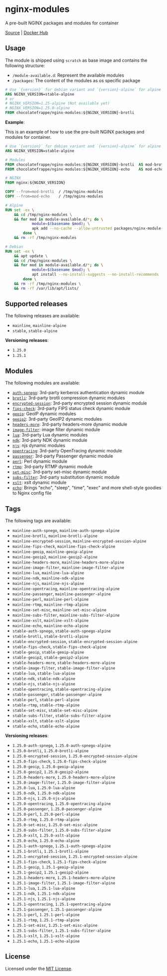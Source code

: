# nginx-modules
A pre-built NGINX packages and modules for container

[Source](https://github.com/chocolatefrappe/nginx-modules) | [Docker Hub](https://hub.docker.com/r/chocolatefrappe/nginx-modules)

## Usage

The module is shipped using `scratch` as base image and contains the following structure:

- `/module-available.d`: Represent the available modules
- `/packages`: The content of the modules as os specific package

```Dockerfile
# Use `{version}` for debian variant and `{version}-alpine` for alpine variant
ARG NGINX_VERSION=stable-alpine 
# or
# NGINX_VERSION=1.25-alpine (Not available yet)
# NGINX_VERSION=1.25.0-alpine
FROM chocolatefrappe/nginx-modules:${NGINX_VERSION}-brotli
```

**Example**:

This is an example of how to use the pre-built NGINX packages and modules for container.

```Dockerfile
# Use `{version}` for debian variant and `{version}-alpine` for alpine variant
ARG NGINX_VERSION=stable-alpine

# Modules
FROM chocolatefrappe/nginx-modules:${NGINX_VERSION}-brotli  AS mod-brotli
FROM chocolatefrappe/nginx-modules:${NGINX_VERSION}-echo    AS mod-echo

# NGINX
FROM nginx:${NGINX_VERSION}

COPY --from=mod-brotli  / /tmp/nginx-modules
COPY --from=mod-echo    / /tmp/nginx-modules

# Alpine
RUN set -ex \
    && cd /tmp/nginx-modules \
    && for mod in module-available.d/*; do \
            module=$(basename $mod); \
            apk add --no-cache --allow-untrusted packages/nginx-module-${module}-${NGINX_VERSION}*.apk; \
        done \
    && rm -rf /tmp/nginx-modules

# Debian
RUN set -ex \
    && apt update \
    && cd /tmp/nginx-modules \
    && for mod in module-available.d/*; do \
            module=$(basename $mod); \
            apt install --no-install-suggests --no-install-recommends -y /tmp/nginx-modules/packages/nginx-module-${module}_${NGINX_VERSION}*.deb; \
        done \
    && rm -rf /tmp/nginx-modules \
    && rm -rf /var/lib/apt/lists/
```

## Supported releases

The following releases are available:

- `mainline`, `mainline-alpine`
- `stable`, `stable-alpine`

**Versioning releases**:

- `1.25.0`
- `1.25.1`

## Modules

The following modules are available:

- [`auth-spnego`](https://github.com/stnoonan/spnego-http-auth-nginx-module): 3rd-party kerberos authentication dynamic module
- [`brotli`](https://github.com/google/ngx_brotli): 3rd-party brotli compression dynamic modules
- [`encrypted-session`](https://github.com/openresty/encrypted-session-nginx-module): 3rd-party encrypted session dynamic module
- [`fips-check`](https://github.com/ogarrett/nginx-fips-check-module): 3rd-party FIPS status check dynamic module
- [`geoip`](https://nginx.org/en/docs/stream/ngx_stream_geoip_module.html): GeoIP dynamic modules
- [`geoip2`](https://github.com/leev/ngx_http_geoip2_module): 3rd-party GeoIP2 dynamic modules
- [`headers-more`](https://github.com/openresty/headers-more-nginx-module): 3rd-party headers-more dynamic module
- [`image-filter`](https://nginx.org/en/docs/http/ngx_http_image_filter_module.htm): image filter dynamic module
- [`lua`](https://github.com/openresty/lua-nginx-module): 3rd-party Lua dynamic modules
- [`ndk`](https://github.com/vision5/ngx_devel_kit): 3rd-party NDK dynamic module
- [`njs`](https://nginx.org/en/docs/njs/): njs dynamic modules
- [`opentracing`](https://github.com/opentracing-contrib/nginx-opentracing): 3rd-party OpenTracing dynamic module
- [`passenger`](https://www.phusionpassenger.com/library/config/nginx/intro.html): 3rd-party Passenger dynamic module
- [`perl`](http://nginx.org/en/docs/http/ngx_http_perl_module.html): Perl dynamic module
- [`rtmp`](https://github.com/arut/nginx-rtmp-module): 3rd-party RTMP dynamic module
- [`set-misc`](https://github.com/openresty/set-misc-nginx-module): 3rd-party set-misc dynamic module
- [`subs-filter`](https://www.nginx.com/resources/wiki/modules/substitutions/): 3rd-party substitution dynamic module
- [`xslt`](https://nginx.org/en/docs/http/ngx_http_xslt_module.html): xslt dynamic module
- [`echo`](https://github.com/openresty/echo-nginx-module): Brings "echo", "sleep", "time", "exec" and more shell-style goodies to Nginx config file

## Tags

The following tags are available:

- `mainline-auth-spnego`, `mainline-auth-spnego-alpine`
- `mainline-brotli`, `mainline-brotli-alpine`
- `mainline-encrypted-session`, `mainline-encrypted-session-alpine`
- `mainline-fips-check`, `mainline-fips-check-alpine`
- `mainline-geoip`, `mainline-geoip-alpine`
- `mainline-geoip2`, `mainline-geoip2-alpine`
- `mainline-headers-more`, `mainline-headers-more-alpine`
- `mainline-image-filter`, `mainline-image-filter-alpine`
- `mainline-lua`, `mainline-lua-alpine`
- `mainline-ndk`, `mainline-ndk-alpine`
- `mainline-njs`, `mainline-njs-alpine`
- `mainline-opentracing`, `mainline-opentracing-alpine`
- `mainline-passenger`, `mainline-passenger-alpine`
- `mainline-perl`, `mainline-perl-alpine`
- `mainline-rtmp`, `mainline-rtmp-alpine`
- `mainline-set-misc`, `mainline-set-misc-alpine`
- `mainline-subs-filter`, `mainline-subs-filter-alpine`
- `mainline-xslt`, `mainline-xslt-alpine`
- `mainline-echo`, `mainline-echo-alpine`
- `stable-auth-spnego`, `stable-auth-spnego-alpine`
- `stable-brotli`, `stable-brotli-alpine`
- `stable-encrypted-session`, `stable-encrypted-session-alpine`
- `stable-fips-check`, `stable-fips-check-alpine`
- `stable-geoip`, `stable-geoip-alpine`
- `stable-geoip2`, `stable-geoip2-alpine`
- `stable-headers-more`, `stable-headers-more-alpine`
- `stable-image-filter`, `stable-image-filter-alpine`
- `stable-lua`, `stable-lua-alpine`
- `stable-ndk`, `stable-ndk-alpine`
- `stable-njs`, `stable-njs-alpine`
- `stable-opentracing`, `stable-opentracing-alpine`
- `stable-passenger`, `stable-passenger-alpine`
- `stable-perl`, `stable-perl-alpine`
- `stable-rtmp`, `stable-rtmp-alpine`
- `stable-set-misc`, `stable-set-misc-alpine`
- `stable-subs-filter`, `stable-subs-filter-alpine`
- `stable-xslt`, `stable-xslt-alpine`
- `stable-echo`, `stable-echo-alpine`

**Versioning releases**:

- `1.25.0-auth-spnego`, `1.25.0-auth-spnego-alpine`
- `1.25.0-brotli`, `1.25.0-brotli-alpine`
- `1.25.0-encrypted-session`, `1.25.0-encrypted-session-alpine`
- `1.25.0-fips-check`, `1.25.0-fips-check-alpine`
- `1.25.0-geoip`, `1.25.0-geoip-alpine`
- `1.25.0-geoip2`, `1.25.0-geoip2-alpine`
- `1.25.0-headers-more`, `1.25.0-headers-more-alpine`
- `1.25.0-image-filter`, `1.25.0-image-filter-alpine`
- `1.25.0-lua`, `1.25.0-lua-alpine`
- `1.25.0-ndk`, `1.25.0-ndk-alpine`
- `1.25.0-njs`, `1.25.0-njs-alpine`
- `1.25.0-opentracing`, `1.25.0-opentracing-alpine`
- `1.25.0-passenger`, `1.25.0-passenger-alpine`
- `1.25.0-perl`, `1.25.0-perl-alpine`
- `1.25.0-rtmp`, `1.25.0-rtmp-alpine`
- `1.25.0-set-misc`, `1.25.0-set-misc-alpine`
- `1.25.0-subs-filter`, `1.25.0-subs-filter-alpine`
- `1.25.0-xslt`, `1.25.0-xslt-alpine`
- `1.25.0-echo`, `1.25.0-echo-alpine`
- `1.25.1-auth-spnego`, `1.25.1-auth-spnego-alpine`
- `1.25.1-brotli`, `1.25.1-brotli-alpine`
- `1.25.1-encrypted-session`, `1.25.1-encrypted-session-alpine`
- `1.25.1-fips-check`, `1.25.1-fips-check-alpine`
- `1.25.1-geoip`, `1.25.1-geoip-alpine`
- `1.25.1-geoip2`, `1.25.1-geoip2-alpine`
- `1.25.1-headers-more`, `1.25.1-headers-more-alpine`
- `1.25.1-image-filter`, `1.25.1-image-filter-alpine`
- `1.25.1-lua`, `1.25.1-lua-alpine`
- `1.25.1-ndk`, `1.25.1-ndk-alpine`
- `1.25.1-njs`, `1.25.1-njs-alpine`
- `1.25.1-opentracing`, `1.25.1-opentracing-alpine`
- `1.25.1-passenger`, `1.25.1-passenger-alpine`
- `1.25.1-perl`, `1.25.1-perl-alpine`
- `1.25.1-rtmp`, `1.25.1-rtmp-alpine`
- `1.25.1-set-misc`, `1.25.1-set-misc-alpine`
- `1.25.1-subs-filter`, `1.25.1-subs-filter-alpine`
- `1.25.1-xslt`, `1.25.1-xslt-alpine`
- `1.25.1-echo`, `1.25.1-echo-alpine`

## License
Licensed under the [MIT License](LICENSE).

